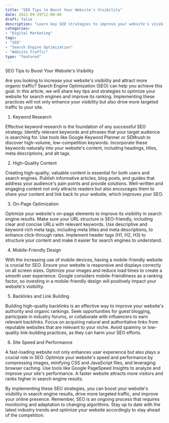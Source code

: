 ```yaml
---
title: "SEO Tips to Boost Your Website's Visibility"
date: 2022-09-29T12:00:00
draft: false
description: "Learn key SEO strategies to improve your website's visibility and drive more organic traffic."
categories:
- "Digital Marketing"
tags:
- "SEO"
- "Search Engine Optimization"
- "Website Traffic"
type: "featured"
---
```


SEO Tips to Boost Your Website's Visibility

Are you looking to increase your website's visibility and attract more organic traffic? Search Engine Optimization (SEO) can help you achieve this goal. In this article, we will share key tips and strategies to optimize your website for search engines and improve its ranking. Implementing these practices will not only enhance your visibility but also drive more targeted traffic to your site.

1. Keyword Research

Effective keyword research is the foundation of any successful SEO strategy. Identify relevant keywords and phrases that your target audience is searching for. Use tools like Google Keyword Planner or SEMrush to discover high-volume, low-competition keywords. Incorporate these keywords naturally into your website's content, including headings, titles, meta descriptions, and alt tags.

2. High-Quality Content

Creating high-quality, valuable content is essential for both users and search engines. Publish informative articles, blog posts, and guides that address your audience's pain points and provide solutions. Well-written and engaging content not only attracts readers but also encourages them to share your content and link back to your website, which improves your SEO.

3. On-Page Optimization

Optimize your website's on-page elements to improve its visibility in search engine results. Make sure your URL structure is SEO-friendly, including clear and concise URLs with relevant keywords. Use descriptive and keyword-rich meta tags, including meta titles and meta descriptions, to enhance click-through rates. Implement header tags (H1, H2, H3) to structure your content and make it easier for search engines to understand.

4. Mobile-Friendly Design

With the increasing use of mobile devices, having a mobile-friendly website is crucial for SEO. Ensure your website is responsive and displays correctly on all screen sizes. Optimize your images and reduce load times to create a smooth user experience. Google considers mobile-friendliness as a ranking factor, so investing in a mobile-friendly design will positively impact your website's visibility.

5. Backlinks and Link Building

Building high-quality backlinks is an effective way to improve your website's authority and organic rankings. Seek opportunities for guest blogging, participate in industry forums, or collaborate with influencers to earn relevant backlinks. Focus on acquiring natural and authoritative links from reputable websites that are relevant to your niche. Avoid spammy or low-quality link-building practices, as they can harm your SEO efforts.

6. Site Speed and Performance

A fast-loading website not only enhances user experience but also plays a crucial role in SEO. Optimize your website's speed and performance by compressing images, minifying CSS and JavaScript files, and leveraging browser caching. Use tools like Google PageSpeed Insights to analyze and improve your site's performance. A faster website attracts more visitors and ranks higher in search engine results.

By implementing these SEO strategies, you can boost your website's visibility in search engine results, drive more targeted traffic, and improve your online presence. Remember, SEO is an ongoing process that requires monitoring and adaptation to changing algorithms. Stay up to date with the latest industry trends and optimize your website accordingly to stay ahead of the competition.
